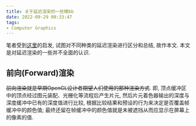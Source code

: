 ```yaml
---
title: 关于延迟渲染的一些瞎bb
date: 2022-09-29 00:33:47
tags:
- Computer Graphics
---
```


笔者受到[这里](https://advances.realtimerendering.com/s2015/aaltonenhaar_siggraph2015_combined_final_footer_220dpi.pdf)的启发, 试图对不同种类的延迟渲染进行区分和总结, 故作本文. 本文是对延迟渲染的一些并不全面的认识.

<!-- more -->
## 前向(Forward)渲染

<del>前向渲染就是早期OpenGL设计者期望人们使用的那种渲染方式</del>. 即, 顶点缓冲区中的顶点经过图元装配、光栅化等流程后产生片元, 然后片元着色器输出的深度与深度缓冲中已有的深度值进行比较, 根据比较结果和预设的行为来决定是否覆盖帧缓冲中的颜色值; 最终还留在帧缓冲中的颜色值就是未被遮挡从而应显示在屏幕上的像素的值.
